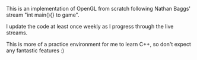 This is an implementation of OpenGL from scratch following Nathan Baggs' stream "int main(){} to game".

I update the code at least once weekly as I progress through the live streams.

This is more of a practice environment for me to learn C++, so don't expect any fantastic features :)
